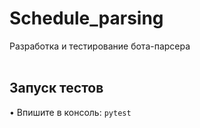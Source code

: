 # Schedule_parsing
Разработка и тестирование бота-парсера
<br /> <br />


## Запуск тестов
• Впишите в консоль: <code>pytest</code>
<br /> <br />
